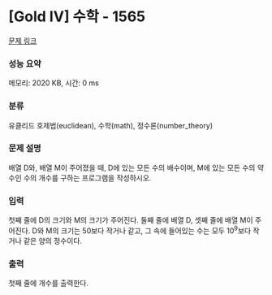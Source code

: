 # [Gold IV] 수학 - 1565 

[문제 링크](https://www.acmicpc.net/problem/1565) 

### 성능 요약

메모리: 2020 KB, 시간: 0 ms

### 분류

유클리드 호제법(euclidean), 수학(math), 정수론(number_theory)

### 문제 설명

<p>배열 D와, 배열 M이 주어졌을 때, D에 있는 모든 수의 배수이며, M에 있는 모든 수의 약수인 수의 개수를 구하는 프로그램을 작성하시오.</p>

### 입력 

 <p>첫째 줄에 D의 크기와 M의 크기가 주어진다. 둘째 줄에 배열 D, 셋째 줄에 배열 M이 주어진다. D와 M의 크기는 50보다 작거나 같고, 그 속에 들어있는 수는 모두 10<sup>9</sup>보다 작거나 같은 양의 정수이다.</p>

### 출력 

 <p>첫째 줄에 개수를 출력한다.</p>

